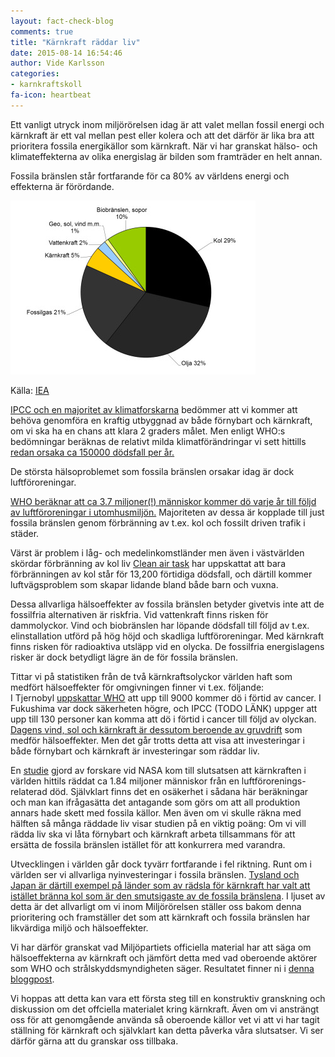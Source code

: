 ```yaml
---
layout: fact-check-blog
comments: true
title: "Kärnkraft räddar liv"
date: 2015-08-14 16:54:46
author: Vide Karlsson
categories:
- karnkraftskoll
fa-icon: heartbeat
---
```

Ett vanligt utryck inom miljörörelsen idag är att valet mellan fossil energi och kärnkraft är ett val mellan pest eller kolera och att det därför är lika bra att prioritera fossila energikällor som kärnkraft. När vi har granskat hälso- och klimateffekterna av olika energislag är bilden som framträder en helt annan.

Fossila bränslen står fortfarande för ca 80% av världens energi och effekterna är förördande.
<div>
<img class="img-responsive blog-img" src= "/assets/img/global/world-energi.jpg">
<p class="img-text">Källa: <a href="http://www.iea.org/statistics/statisticssearch/report/?country=WORLD&product=balances&year=2011">IEA</a><p>
</div> 
<div>
<p><a href="/global/IPCC-talar-till-oss/">IPCC och en majoritet av klimatforskarna</a> bedömmer att vi kommer att behöva genomföra en kraftig utbyggnad av både förnybart och kärnkraft, om vi ska ha en chans att klara 2 graders målet. Men enligt WHO:s bedömningar beräknas de relativt milda klimatförändringar vi sett hittills <a href="www.who.int/heli/risks/climate/climatechange/en/">redan orsaka ca 150000 dödsfall per år.</a></p>
<p>De största hälsoproblemet som fossila bränslen orsakar idag är dock luftföroreningar.</p>
<p><i class="fa fa-exclamation-triangle fa-3x chapter-icon" id="save-life-warning"></i><a href="http://www.who.int/mediacentre/news/releases/2014/air-pollution/en/">WHO beräknar att ca 3.7 miljoner(!) människor kommer dö varje år till följd av luftföroreningar i utomhusmiljön.</a> Majoriteten av dessa är kopplade till just fossila bränslen genom förbränning av t.ex. kol och fossilt driven trafik i städer.</p>
<p>Värst är problem i låg- och medelinkomstländer men även i västvärlden skördar förbränning av kol liv <a href="http://www.catf.us/resources/publications/files/The_Toll_from_Coal.pdf">Clean air task</a> har uppskattat att bara förbränningen av kol står för 13,200 förtidiga dödsfall, och därtill kommer luftvägsproblem som skapar lidande bland både barn och vuxna.</p>
<p>Dessa allvarliga hälsoeffekter av fossila bränslen betyder givetvis inte att de fossilfria alternativen är riskfria. Vid vattenkraft finns risken för dammolyckor. Vind och biobränslen har löpande dödsfall till följd av t.ex. elinstallation utförd på hög höjd och skadliga luftföroreningar. Med kärnkraft finns risken för radioaktiva utsläpp vid en olycka. De fossilfria energislagens risker är dock betydligt lägre än de för fossila bränslen. </p>
<p><i class="fa fa-bar-chart fa-3x chapter-icon" id="save-life-bar-chart"></i>Tittar vi på statistiken från de två kärnkraftsolyckor världen haft som medfört hälsoeffekter för omgivningen finner vi t.ex. följande:<br> I Tjernobyl <a href="http://www.who.int/ionizing_radiation/chernobyl/backgrounder/en/">uppskattar WHO</a> att upp till 9000 kommer dö i förtid av cancer. I Fukushima var dock säkerheten högre, och IPCC (TODO LÄNK) uppger att upp till 130 personer kan komma att dö i förtid i cancer till följd av olyckan. <a href="/karnkraftskoll/uranbrytning/">Dagens vind, sol och kärnkraft är dessutom beroende av gruvdrift</a> som medför hälsoeffekter. Men det går trotts detta att visa att investeringar i både förnybart och kärnkraft är investeringar som räddar liv.</p>
<p><i class="fa fa-heartbeat fa-3x chapter-icon" id="save-life-heartbeat"></i> En <a href="http://pubs.acs.org/doi/abs/10.1021/es3051197?source=cen&">studie</a> gjord av forskare vid NASA kom till slutsatsen att kärnkraften i världen hittils räddat ca 1.84 miljoner människor från en luftförorenings-relaterad död. Självklart finns det en osäkerhet i sådana här beräkningar och man kan ifrågasätta det antagande som görs om att all produktion annars hade skett med fossila källor. Men även om vi skulle räkna med hälften så många räddade liv visar studien på en viktig poäng: Om vi vill rädda liv ska vi låta förnybart och kärnkraft arbeta tillsammans för att ersätta de fossila bränslen istället för att konkurrera med varandra.</p>
<p>Utvecklingen i världen går dock tyvärr fortfarande i fel riktning. 
Runt om i världen ser vi allvarliga nyinvesteringar i fossila bränslen. <a href="/global/tyskland-japan/">Tysland och Japan är därtill exempel på länder som av rädsla för kärnkraft har valt att istället bränna kol som är den smutsigaste av de fossila bränslena</a>. I ljuset av detta är det allvarligt om vi inom Miljörörelsen ställer oss bakom denna prioritering och framställer det som att kärnkraft och fossila bränslen har likvärdiga miljö och hälsoeffekter. </p>
<p><i class="fa fa-search fa-flip-horizontal fa-3x chapter-icon" id="save-life-search"></i>Vi har därför granskat vad Miljöpartiets officiella material har att säga om hälsoeffekterna av kärnkraft och jämfört detta med vad oberoende aktörer som WHO och strålskyddsmyndigheten säger. Resultatet finner ni i <a href="/karnkraftskoll/farligt/">denna bloggpost</a>.</p>
<p>Vi hoppas att detta kan vara ett första steg till en konstruktiv granskning och diskussion om det offciella materialet kring kärnkraft.
Även om vi ansträngt oss för att genomgående använda så oberoende källor vet vi att vi har tagit ställning för kärnkraft och självklart kan detta påverka våra slutsatser. Vi ser därför gärna att du granskar oss tillbaka.</p>
</div>